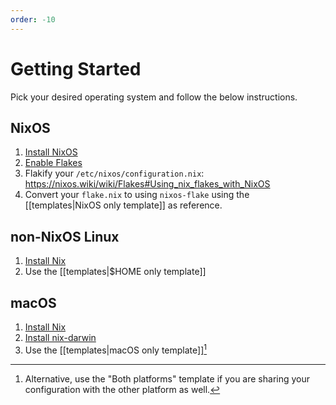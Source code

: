 ```yaml
---
order: -10
---
```


# Getting Started

Pick your desired operating system and follow the below instructions.

## NixOS

1. [Install NixOS](https://nixos.org/download.html)
1. [Enable Flakes](https://nixos.wiki/wiki/Flakes#Enable_flakes)
1. Flakify your `/etc/nixos/configuration.nix`: https://nixos.wiki/wiki/Flakes#Using_nix_flakes_with_NixOS
1. Convert your `flake.nix` to using `nixos-flake` using the [[templates|NixOS only template]] as reference.

## non-NixOS Linux

1. [Install Nix](https://haskell.flake.page/nix)
1. Use the [[templates|$HOME only template]]

## macOS

1. [Install Nix](https://haskell.flake.page/nix)
1. [Install nix-darwin](https://github.com/LnL7/nix-darwin)
1. Use the [[templates|macOS only template]][^both]

[^both]: Alternative, use the "Both platforms" template if you are sharing your configuration with the other platform as well.